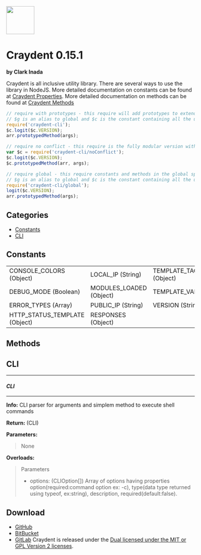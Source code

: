 <img src="http://craydent.com/JsonObjectEditor/img/svgs/craydent-logo.svg" width=75 height=75/>

# Craydent 0.15.1
**by Clark Inada**

Craydent is all inclusive utility library.  There are several ways to use the library in NodeJS.
More detailed documentation on constants can be found at [Craydent Properties](http://www.craydent.com/JsonObjectEditor/docs.html#/property/CraydentNode).
More detailed documentation on methods can be found at [Craydent Methods](http://www.craydent.com/JsonObjectEditor/docs.html#/method/CraydentNode)

```js
// require with prototypes - this require will add prototypes to extend classes and add two constants ($c, $g) to the global space.
// $g is an alias to global and $c is the constant containing all the utility methods and properties.
require('craydent-cli');
$c.logit($c.VERSION);
arr.prototypedMethod(args);
```

```js
// require no conflict - this require is the fully modular version with no global constants, prototypes, or methods.
var $c = require('craydent-cli/noConflict');
$c.logit($c.VERSION);
$c.prototypedMethod(arr, args);
```

```js
// require global - this require constants and methods in the global space and add prototypes to extend classes.
// $g is an alias to global and $c is the constant containing all the utility methods and properties.
require('craydent-cli/global');
logit($c.VERSION);
arr.prototypedMethod(args);
```

## Categories

* [Constants](#markdown-header-constants)
* [CLI](#markdown-header-cli)

<a name='markdown-header-constants'></a>
## Constants

| | | |
| ----- | ----- | ----- |
| CONSOLE_COLORS (Object) |LOCAL_IP (String) |TEMPLATE_TAG_CONFIG (Object) |
DEBUG_MODE (Boolean) |MODULES_LOADED (Object) |TEMPLATE_VARS (Array) |
ERROR_TYPES (Array) |PUBLIC_IP (String) |VERSION (String) |
HTTP_STATUS_TEMPLATE (Object) |RESPONSES (Object) |


## Methods

<a name='markdown-header-cli'></a>
## CLI

*** 
#### _CLI_ 
***

**Info:** CLI parser for arguments and simplem method to execute shell commands

**Return:** (CLI)

**Parameters:**

>None

**Overloads:**

>Parameters
>* options: (CLIOption[]) Array of options having properties option(required:command option ex: -c), type(data type returned using typeof, ex:string), description, required(default:false).




## Download

 * [GitHub](https://github.com/craydent/node-library/modules/cli)
 * [BitBucket](https://bitbucket.org/craydent/node-library/modules/cli)
 * [GitLab](https://gitlab.com/craydent/node-library/modules/cli)
Craydent is released under the [Dual licensed under the MIT or GPL Version 2 licenses](http://craydent.com/license).<br>